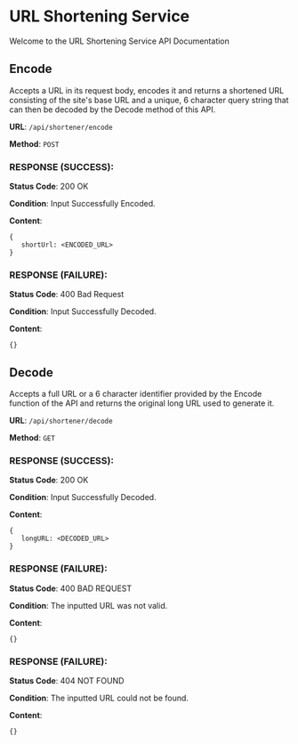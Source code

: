 # URL Shortening Service
Welcome to the URL Shortening Service API Documentation

## Encode
Accepts a URL in its request body, encodes it and returns a shortened URL consisting of the site's base URL and a unique, 6 character query string
that can then be decoded by the Decode method of this API.

**URL**: `/api/shortener/encode`

**Method**: `POST`

### RESPONSE (SUCCESS):

**Status Code**: 200 OK

**Condition**: Input Successfully Encoded.

**Content**:
``` 
{
   shortUrl: <ENCODED_URL>
} 
```

### RESPONSE (FAILURE):

**Status Code**: 400 Bad Request

**Condition**: Input Successfully Decoded.

**Content**:
``` 
{} 
```


## Decode
Accepts a full URL or a 6 character identifier provided by the Encode function of the API and returns the original long URL used to generate it.

**URL**: `/api/shortener/decode`

**Method**: `GET`

### RESPONSE (SUCCESS):

**Status Code**: 200 OK

**Condition**: Input Successfully Decoded.

**Content**:
``` 
{
   longURL: <DECODED_URL>
} 
```

### RESPONSE (FAILURE):

**Status Code**: 400 BAD REQUEST

**Condition**: The inputted URL was not valid.

**Content**:
``` 
{} 
```

### RESPONSE (FAILURE):

**Status Code**: 404 NOT FOUND

**Condition**: The inputted URL could not be found.

**Content**:
``` 
{} 
```




